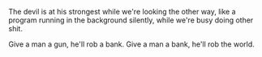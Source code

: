The devil is at his strongest while we're looking the other way, like a program running in the background silently, while we're busy doing other shit.

Give a man a gun, he'll rob a bank. Give a man a bank, he'll rob the world.
